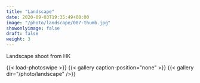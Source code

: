 ```yaml
---
title: "Landscape"
date: 2020-09-03T19:35:49+08:00
image: "/photo/landscape/007-thumb.jpg"
showonlyimage: false
draft: false
weight: 3
---
```

Landscape shoot from HK
<!--more-->
{{< load-photoswipe >}} 
{{< gallery caption-position="none" >}}
{{< gallery dir="/photo/landscape" />}}